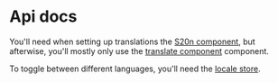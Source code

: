 # Api docs

You'll need when setting up translations the [S20n component](/components/s20n), but afterwise, you'll mostly only use the [translate component](/components/T) component.

To toggle between different languages, you'll need the [locale store](/stores/locale).

